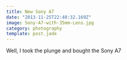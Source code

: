 ```yaml
---
title: New Sony A7
date: "2013-11-25T22:40:32.169Z"
image: Sony-A7-with-35mm-Lens.jpg
category: photography
template: post.jade
---
```


Well, I took the plunge and bought the Sony A7
